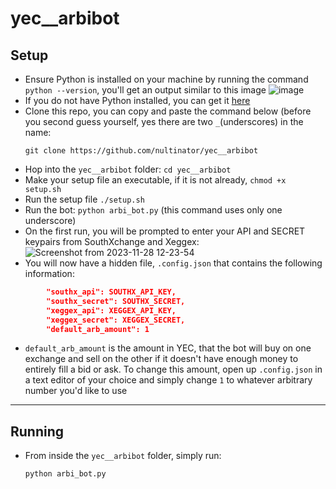 # yec__arbibot

## Setup
* Ensure Python is installed on your machine by running the command `python --version`, you'll get an output similar to this image
![image](https://github.com/nultinator/yec__arbibot/assets/72562693/4df98c08-f7fd-492b-8c59-f4d679d5df26)
* If you do not have Python installed, you can get it [here](https://www.python.org/downloads/)
* Clone this repo, you can copy and paste the command below (before you second guess yourself, yes there are two `_`(underscores) in the name:
  ```shell
  git clone https://github.com/nultinator/yec__arbibot
  ```
* Hop into the `yec__arbibot` folder: `cd yec__arbibot`
* Make your setup file an executable, if it is not already, `chmod +x setup.sh`
* Run the setup file `./setup.sh`
* Run the bot: `python arbi_bot.py` (this command uses only one underscore)
* On the first run, you will be prompted to enter your API and SECRET keypairs from SouthXchange and Xeggex:  
![Screenshot from 2023-11-28 12-23-54](https://github.com/nultinator/yec__arbibot/assets/72562693/06f8519d-3f5e-4529-b6ae-9f273df4b504)
* You will now have a hidden file, `.config.json` that contains the following information:
```json
        "southx_api": SOUTHX_API_KEY,
        "southx_secret": SOUTHX_SECRET,
        "xeggex_api": XEGGEX_API_KEY,
        "xeggex_secret": XEGGEX_SECRET,
        "default_arb_amount": 1 
```
* `default_arb_amount` is the amount in YEC, that the bot will buy on one exchange and sell on the other if it doesn't have enough money to entirely fill a bid or ask.  To change this amount, open up `.config.json` in a text editor of your choice and simply change `1` to whatever arbitrary number you'd like to use

---

## Running
* From inside the `yec__arbibot` folder, simply run:
  ```shell
  python arbi_bot.py
  ```

